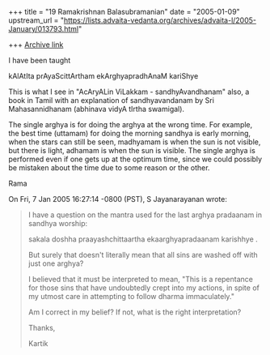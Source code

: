 +++
title = "19 Ramakrishnan Balasubramanian"
date = "2005-01-09"
upstream_url = "https://lists.advaita-vedanta.org/archives/advaita-l/2005-January/013793.html"

+++
[Archive link](https://lists.advaita-vedanta.org/archives/advaita-l/2005-January/013793.html)

I have been taught 

kAlAtIta prAyaScittArtham ekArghyapradhAnaM kariShye

This is what I see in "AcAryALin ViLakkam - sandhyAvandhanam" also, a
book in Tamil with an explanation of sandhyavandanam by Sri
Mahasannidhanam (abhinava vidyA tIrtha swamigal).

The single arghya is for doing the arghya at the wrong time. For
example, the best time (uttamam) for doing the morning sandhya is
early morning, when the stars can still be seen, madhyamam is when the
sun is not visible, but there is light, adhamam is when the sun is
visible. The single arghya is performed even if one gets up at the
optimum time, since we could possibly be mistaken about the time due
to some reason or the other.

Rama

On Fri, 7 Jan 2005 16:27:14 -0800 (PST), S Jayanarayanan
<sjayana at yahoo.com> wrote:
> I have a question on the mantra used for the last arghya pradaanam in
> sandhya worship:
> 
> sakala doshha praayashchittaartha ekaarghyapradaanam karishhye .
> 
> But surely that doesn't literally mean that all sins are washed off
> with just one arghya?
> 
> I believed that it must be interpreted to mean, "This is a repentance
> for those sins that have undoubtedly crept into my actions, in spite of
> my utmost care in attempting to follow dharma immaculately."
> 
> Am I correct in my belief? If not, what is the right interpretation?
> 
> Thanks,
> 
> Kartik

